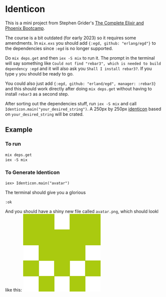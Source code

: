 # Identicon

This is a mini project from Stephen Grider's [The Complete Elixir and Phoenix Bootcamp](https://www.udemy.com/course/the-complete-elixir-and-phoenix-bootcamp-and-tutorial/). 

The course is a bit outdated (for early 2023) so it requires some amendments. In `mix.exs` you should add `{:egd, github: "erlang/egd"}` to the dependencies since `:egd` is no longer supported.

Do `mix deps.get` and then `iex -S mix` to run it. The prompt in the terminal will say something like `Could not find "rebar3", which is needed to build dependency :egd` and it will also ask you `Shall I install rebar3?`. If you type `y` you should be ready to go. 

You could also just add `{:egd, github: "erland/egd", manager: :rebar3}` and this should work directly after doing `mix deps.get` without having to install `rebar3` as a second step.

After sorting out the dependencies stuff, run `iex -S mix` and call `Identicon.main("your_desired_string")`. A 250px by 250px [identicon](https://en.wikipedia.org/wiki/Identicon) based on `your_desired_string` will be crated.

## Example

### To run

```
mix deps.get
iex -S mix
```

### To Generate Identicon
```
iex> Identicon.main("avatar")
```
The terminal should give you a glorious
```
:ok
```
And you should have a shiny new file called `avatar.png`, which should lookl like this:
![avatar identicon](./avatar.png)



